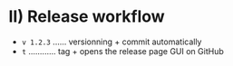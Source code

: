 # II) Release workflow

- `v 1.2.3` ...... versionning + commit automatically
- `t` ............ tag + opens the release page GUI on GitHub
